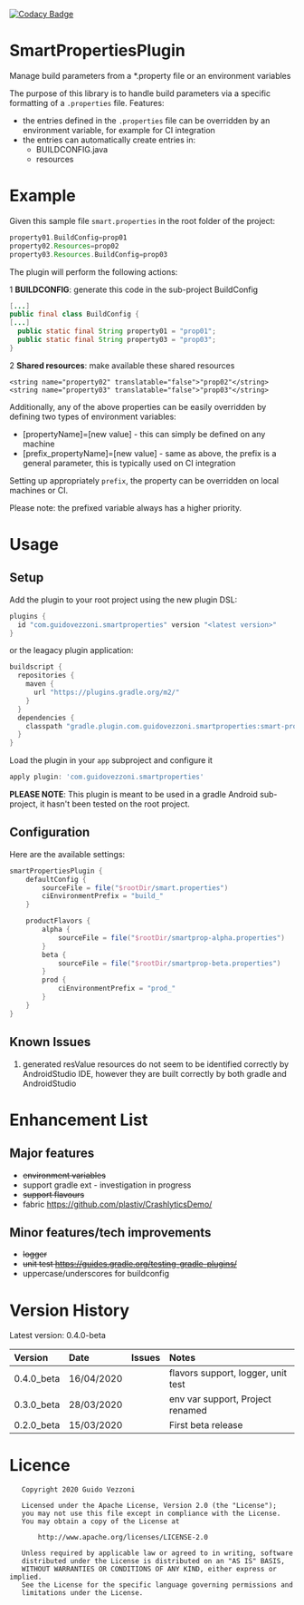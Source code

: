 [![Codacy Badge](https://api.codacy.com/project/badge/Grade/2e39b28f9cea49c28bdd3cfd8318b5c2)](https://www.codacy.com/manual/guidovezzoni/smart-properties?utm_source=github.com&amp;utm_medium=referral&amp;utm_content=guidovezzoni/smart-properties&amp;utm_campaign=Badge_Grade)

# SmartPropertiesPlugin
Manage build parameters from a *.property file or an environment variables

The purpose of this library is to handle build parameters via a specific formatting of a `.properties` file.
Features:
*  the entries defined in the `.properties` file can be overridden by an environment variable, for example for CI integration
*  the entries can automatically create entries in:
   *  BUILDCONFIG.java
   *  resources
  
  
# Example
Given this sample file `smart.properties` in the root folder of the project:
```groovy
property01.BuildConfig=prop01
property02.Resources=prop02
property03.Resources.BuildConfig=prop03
```
The plugin will perform the following actions:

1 **BUILDCONFIG**: generate this code in the sub-project BuildConfig
```java
[...]
public final class BuildConfig {
[...]
  public static final String property01 = "prop01";
  public static final String property03 = "prop03";
}
``` 

2  **Shared resources**: make available these shared resources
```
<string name="property02" translatable="false">"prop02"</string>
<string name="property03" translatable="false">"prop03"</string>
``` 

Additionally, any of the above properties can be easily overridden by defining two types of environment variables:
*  [propertyName]=[new value] -  this can simply be defined on any machine 
*  [prefix_propertyName]=[new value] - same as above, the prefix is a general parameter, this is typically used on CI integration

Setting up appropriately `prefix`, the property can be overridden on local machines or CI.

Please note: the prefixed variable always has a higher priority.


# Usage

## Setup
Add the plugin to your root project using the new plugin DSL:
```groovy
plugins {
  id "com.guidovezzoni.smartproperties" version "<latest version>"
}
```
or the leagacy plugin application:
```groovy
buildscript {
  repositories {
    maven {
      url "https://plugins.gradle.org/m2/"
    }
  }
  dependencies {
    classpath "gradle.plugin.com.guidovezzoni.smartproperties:smart-properties:<latest version>"
  }
}
```
Load the plugin in your `app` subproject and configure it
```groovy
apply plugin: 'com.guidovezzoni.smartproperties'
```

**PLEASE NOTE**: This plugin is meant to be used in a gradle Android sub-project, it hasn't been tested on the root project.

## Configuration

Here are the available settings:

```groovy
smartPropertiesPlugin {
    defaultConfig {
        sourceFile = file("$rootDir/smart.properties")
        ciEnvironmentPrefix = "build_"
    }

    productFlavors {
        alpha {
            sourceFile = file("$rootDir/smartprop-alpha.properties")
        }
        beta {
            sourceFile = file("$rootDir/smartprop-beta.properties")
        }
        prod {
            ciEnvironmentPrefix = "prod_"
        }
    }
}
```

## Known Issues
1.  generated resValue resources do not seem to be identified correctly by AndroidStudio IDE, however they are built correctly by both gradle and AndroidStudio

# Enhancement List

## Major features
*  ~~environment variables~~
*  support gradle ext - investigation in progress
*  ~~support flavours~~
*  fabric https://github.com/plastiv/CrashlyticsDemo/

## Minor features/tech improvements
*  ~~logger~~
*  ~~unit test https://guides.gradle.org/testing-gradle-plugins/~~
*   uppercase/underscores for buildconfig

# Version History

Latest version: 0.4.0-beta

| Version     | Date       | Issues        | Notes                                      |
|:------------|:-----------|:--------------|:-------------------------------------------|
| 0.4.0_beta  | 16/04/2020 |               | flavors support, logger, unit test         |
| 0.3.0_beta  | 28/03/2020 |               | env var support, Project renamed           |
| 0.2.0_beta  | 15/03/2020 |               | First beta release                         |

# Licence
```
   Copyright 2020 Guido Vezzoni

   Licensed under the Apache License, Version 2.0 (the "License");
   you may not use this file except in compliance with the License.
   You may obtain a copy of the License at

       http://www.apache.org/licenses/LICENSE-2.0

   Unless required by applicable law or agreed to in writing, software
   distributed under the License is distributed on an "AS IS" BASIS,
   WITHOUT WARRANTIES OR CONDITIONS OF ANY KIND, either express or implied.
   See the License for the specific language governing permissions and
   limitations under the License.
```
